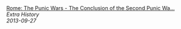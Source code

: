<!--2024-07-21 00:21:39-->
<div class="yb">
  <a class="nodecor" href="/index.html?istoriya/rome_the_punic_wars_-_the_conclusion_of_the_second_punic_war_-_extra_history_-_part_4">
    <img class="preview" data-videoid="McT1H-NVCMQ" src="https://i.ytimg.com/vi/McT1H-NVCMQ/hqdefault.jpg" align="middle" alt="">
  </a>
  <div class="inlbl text">
    <a class="nodecor" href="/index.html?istoriya/rome_the_punic_wars_-_the_conclusion_of_the_second_punic_war_-_extra_history_-_part_4">Rome: The Punic Wars - The Conclusion of the Second Punic Wa...</a><br>
    <i class="smaller2">Extra History</i><br>
    <i class="smaller3">2013-09-27</i>
  </div>
</div>
